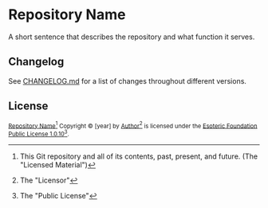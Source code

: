 # Repository Name

A short sentence that describes the repository and what function it serves.

## Changelog

See [CHANGELOG.md](./CHANGELOG.md) for a list of changes throughout different versions.

## License

<sup>[Repository Name](https://github.com/Author/repository-name)[^1] Copyright &copy; [year] by [Author](https://github.com/Author)[^2] is licensed under the [Esoteric Foundation Public License 1.0.10](./LICENSE)[^3].</sup>

[^1]: This Git repository and all of its contents, past, present, and future. (The "Licensed Material")
[^2]: The "Licensor"
[^3]: The "Public License"
